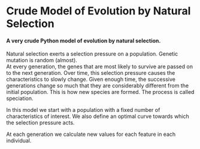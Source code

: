 # Crude Model of Evolution by Natural Selection

#### A very crude Python model of evolution by natural selection.

Natural selection exerts a selection pressure on a population. Genetic mutation is random (almost).<br>
At every generation, the genes that are most likely to survive are passed on to the next generation. Over time, this selection pressure causes the characteristics to slowly change. Given enough time, the successive generations change so much that they are considerably different from the initial population. This is how new species are formed. The process is called speciation.

In this model we start with a population with a fixed number of characteristics of interest. We also define an optimal curve towards which the selection pressure acts.<br>

At each generation we calculate new values for each feature in each individual.
